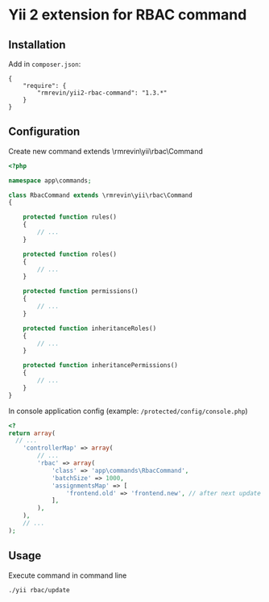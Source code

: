 Yii 2 extension for RBAC command
===============================

Installation
------------
Add in `composer.json`:
```
{
    "require": {
        "rmrevin/yii2-rbac-command": "1.3.*"
    }
}
```

Configuration
-------------
Create new command extends \rmrevin\yii\rbac\Command
```php
<?php

namespace app\commands;

class RbacCommand extends \rmrevin\yii\rbac\Command
{

    protected function rules()
    {
        // ...
    }

    protected function roles()
    {
        // ...
    }

    protected function permissions()
    {
        // ...
    }

    protected function inheritanceRoles()
    {
        // ...
    }

    protected function inheritancePermissions()
    {
        // ...
    }
}

```

In console application config
(example: `/protected/config/console.php`)
```php
<?
return array(
  // ...
	'controllerMap' => array(
		// ...
		'rbac' => array(
			'class' => 'app\commands\RbacCommand',
			'batchSize' => 1000,
			'assignmentsMap' => [
			    'frontend.old' => 'frontend.new', // after next update all `frontend.old` will be replaced by `frontend.new`
			],
		),
	),
	// ...
);
```

Usage
-----
Execute command in command line
```
./yii rbac/update
```
